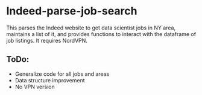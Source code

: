 # Indeed-parse-job-search

This parses the Indeed website to get data scientist jobs in NY area, maintains a list of it, and provides functions to interact with the dataframe of job listings.
It requires NordVPN.

## ToDo:
- Generalize code for all jobs and areas
- Data structure improvement
- No VPN version
